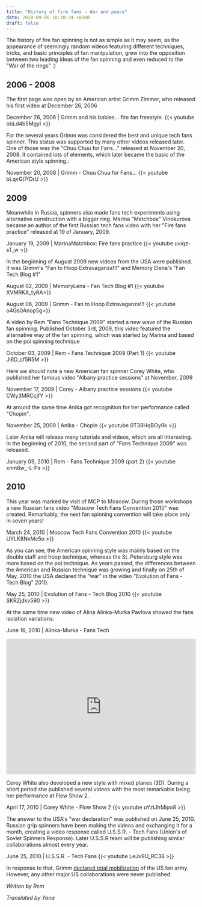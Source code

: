 ```yaml
---
title: "History of fire fans - War and peace"
date: 2010-09-06 18:38:34 +0300
draft: false
---
```

    
The history of fire fan spinning is not as simple as it may seem, as the appearance of seemingly random videos featuring different techniques, tricks, and basic principles of fan manipulation, grew into the opposition between two leading ideas of the fan spinning and even reduced to the "War of the rings" :)

## 2006 - 2008
The first page was open by an American artist Grimm Zimmer, who released his first video at December 26, 2006

December 26, 2006  | Grimm and his babies... fire fan freestyle.
{{< youtube  obLd4b5MgyI >}}

For the several years Grimm was considered the best and unique tech fans spinner. This status was supported by many other videos released later. One of those was the "Chuu Chuu for Fans..." released at November 20, 2008.
It contained lots of elements, which later became the basic of the American style spinning.:

November 20, 2008  |  Grimm - Chuu Chuu for Fans...
{{< youtube  bLqvGI7fDrU >}}

## 2009
Meanwhile in Russia, spinners also made fans tech experiments using alternative construction with a bigger ring. Marina "Matchbox" Vinokurova became an author of the first Russian tech fans video with her "Fire fans practice" released at 19 of January, 2009.

January 19, 2009   |    MarinaMatchbox: Fire fans practice
{{< youtube uviqz-sT_w >}}

In the beginning of August 2009 new videos from the USA were published. It was Grimm's "Fan to Hoop Extravaganza!!!" and Memory Elena's "Fan Tech Blog #1"

August 02, 2009      |    MemoryLena - Fan Tech Blog #1
{{< youtube XVMRKA_tyRA>}}

August 06, 2009      |    Grimm - Fan to Hoop Extravaganza!!!
{{< youtube o4Gs0Anop5g>}}

A video by Rem "Fans Technique 2009" started a new wave of the Russian fan spinning. Published October 3rd, 2009, this video featured the alternative way of the fan spinning, which was started by Marina and based on the poi spinning technique

October 03, 2009    |      Rem - Fans Technique 2009 (Part 1)
{{< youtube Jl6D_cf5R5M >}}

Here we should note a new American fan spinner Corey White, who published her famous video "Albany practice sessions" at November, 2009

November 17, 2009  |    Corey - Albany practice sessions
{{< youtube CWy3MRCcjfY >}}


At around the same time Anika got recognition for her performance called "Chopin".

November 25, 2009  |      Anika - Chopin
{{< youtube 0T38HqBOy9k >}}

Later Anika will release many tutorials and videos, which are all interesting. 
In the beginning of 2010, the second part of "Fans Technique 2009" was released.

January 09, 2010 |    Rem - Fans Technique 2009 (part 2)
{{< youtube xnm8w_-L-Ps >}}

## 2010
This year was marked by visit of MCP to Moscow. During those workshops a new Russian fans video "Moscow Tech Fans Convention 2010" was created. Remarkably, the next fan spinning convention will take place only in seven years!

March 24, 2010     |   Moscow Tech Fans Convention 2010
{{< youtube UYLK8NxMc5o >}}

As you can see, the American spinning style was mainly based on the double staff and hoop technique, whereas the St. Petersburg style was more based on the poi technique. As years passed, the differences between the American and Russian technique was growing and finally on 25th of May, 2010 the USA declared the "war" in the video "Evolution of Fans - Tech Blog" 2010.

May 25, 2010       |      Evolution of Fans - Tech Blog 2010
{{< youtube SKRZjdkv590 >}}

At the same time new video of Alina Alinka-Murka Pavlova showed the fans isolation variations:

June 16, 2010       |       Alinka-Murka - Fans Tech
<iframe src="http://vkontakte.ru/video_ext.php?oid=3793835&id=145673944&hash=e103123c880aeb8d&hd=1" width=100% height="360" frameborder="0"></iframe>

Corey White also developed a new style with mixed planes (3D). During a short period she published several videos with the most remarkable being her performance at Flow Show 2.

April 17, 2010      |          Corey White - Flow Show 2
{{< youtube uYziJhMipo8 >}}

The answer to the USA's "war declaration" was published on June 25, 2010. Russian grip spinners have been making the videos and exchanging it for a month, creating a video response called U.S.S.R. - Tech Fans (Union's of Soviet Spinners Response). Later U.S.S.R team will be publishing similar collaborations almost every year.

June 25, 2010      |      U.S.S.R. - Tech Fans
{{< youtube LeJv9U_RC38 >}}

In response to that, Grimm [declared total mobilization](http://www.facebook.com/profile.php?id=1034221120&v=wall&story_fbid=135197116501352) of the US fan army. However, any other major US collaborations were never published.

*Written by Rem*

*Translated by Yana*



